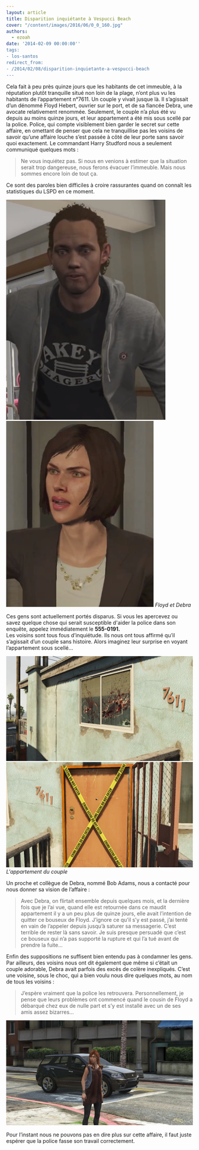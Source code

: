 ```yaml
---
layout: article
title: Disparition inquiétante à Vespucci Beach
cover: "/content/images/2016/06/0_0_160.jpg"
authors:
  - ezoah
date: '2014-02-09 00:00:00''
tags:
- los-santos
redirect_from:
- /2014/02/08/disparition-inquietante-a-vespucci-beach
---
```


Cela fait à peu près quinze jours que les habitants de cet immeuble, à la réputation plutôt tranquille situé non loin de la plage, n’ont plus vu les habitants de l’appartement n°7611. Un couple y vivait jusque là. Il s’agissait d’un dénommé Floyd Hebert, ouvrier sur le port, et de sa fiancée Debra, une avocate relativement renommée. Seulement, le couple n’a plus été vu depuis au moins quinze jours, et leur appartement a été mis sous scellé par la police. Police, qui compte visiblement bien garder le secret sur cette affaire, en omettant de penser que cela ne tranquillise pas les voisins de savoir qu’une affaire louche s’est passée à côté de leur porte sans savoir quoi exactement. Le commandant Harry Studford nous a seulement communiqué quelques mots :

> Ne vous inquiétez pas. Si nous en venions à estimer que la situation serait trop dangereuse, nous ferons évacuer l’immeuble. Mais nous sommes encore loin de tout ça.

Ce sont des paroles bien difficiles à croire rassurantes quand on connaît les statistiques du LSPD en ce moment.

![](/content/images/2016/06/FloydHebert-GTA5.png)
![Floyd et Debra](/content/images/2016/06/Debra-GTA5.png)
_Floyd et Debra_

Ces gens sont actuellement portés disparus. Si vous les apercevez ou savez quelque chose qui serait susceptible d'aider la police dans son enquête, appelez immédiatement le **555-0191.**  
Les voisins sont tous fous d’inquiétude. Ils nous ont tous affirmé qu’il s’agissait d’un couple sans histoire. Alors imaginez leur surprise en voyant l’appartement sous scellé…

![](/content/images/2016/06/0_0_161.jpg)
![L'appartement du couple](/content/images/2016/06/0_0_162.jpg)
_L'appartement du couple_

Un proche et collègue de Debra, nommé Bob Adams, nous a contacté pour nous donner sa vision de l’affaire :

> Avec Debra, on flirtait ensemble depuis quelques mois, et la dernière fois que je l’ai vue, quand elle est retournée dans ce maudit appartement il y a un peu plus de quinze jours, elle avait l’intention de quitter ce bouseux de Floyd. J’ignore ce qu’il s’y est passé, j’ai tenté en vain de l’appeler depuis jusqu’à saturer sa messagerie. C’est terrible de rester là sans savoir. Je suis presque persuadé que c’est ce bouseux qui n’a pas supporté la rupture et qui l’a tué avant de prendre la fuite…

Enfin des suppositions ne suffisent bien entendu pas à condamner les gens. Par ailleurs, des voisins nous ont dit également que même si c’était un couple adorable, Debra avait parfois des excès de colère inexpliqués. C’est une voisine, sous le choc, qui a bien voulu nous dire quelques mots, au nom de tous les voisins :

> J’espère vraiment que la police les retrouvera. Personnellement, je pense que leurs problèmes ont commencé quand le cousin de Floyd a débarqué chez eux de nulle part et s’y est installé avec un de ses amis assez bizarres…

![](/content/images/2016/06/0_0_163.jpg)

Pour l’instant nous ne pouvons pas en dire plus sur cette affaire, il faut juste espérer que la police fasse son travail correctement.